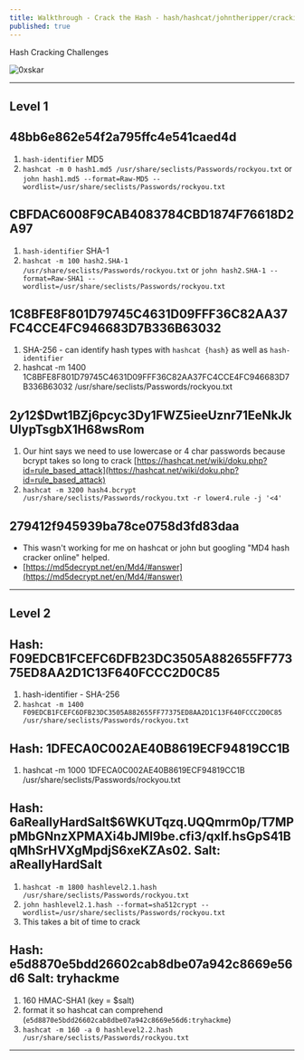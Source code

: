 ```yaml
---
title: Walkthrough - Crack the Hash - hash/hashcat/johntheripper/cracking
published: true
---
```


Hash Cracking Challenges

![0xskar](/assets/crackthehash01.jpg)

* * *

## Level 1

##   48bb6e862e54f2a795ffc4e541caed4d

1. ``hash-identifier`` MD5
2. ``hashcat -m 0 hash1.md5 /usr/share/seclists/Passwords/rockyou.txt`` or ``john hash1.md5 --format=Raw-MD5 --wordlist=/usr/share/seclists/Passwords/rockyou.txt``

##   CBFDAC6008F9CAB4083784CBD1874F76618D2A97 

1. ``hash-identifier`` SHA-1
2. ``hashcat -m 100 hash2.SHA-1 /usr/share/seclists/Passwords/rockyou.txt`` or ``john hash2.SHA-1 --format=Raw-SHA1 --wordlist=/usr/share/seclists/Passwords/rockyou.txt``

##   1C8BFE8F801D79745C4631D09FFF36C82AA37FC4CCE4FC946683D7B336B63032

1. SHA-256 - can identify hash types with ``hashcat {hash}`` as well as ``hash-identifier``
2. hashcat -m 1400 1C8BFE8F801D79745C4631D09FFF36C82AA37FC4CCE4FC946683D7B336B63032 /usr/share/seclists/Passwords/rockyou.txt

##   $2y$12$Dwt1BZj6pcyc3Dy1FWZ5ieeUznr71EeNkJkUlypTsgbX1H68wsRom

1. Our hint says we need to use lowercase or 4 char passwords because bcrypt takes so long to crack [https://hashcat.net/wiki/doku.php?id=rule_based_attack](https://hashcat.net/wiki/doku.php?id=rule_based_attack)
2. ``hashcat -m 3200 hash4.bcrypt /usr/share/seclists/Passwords/rockyou.txt -r lower4.rule -j '<4'``

##   279412f945939ba78ce0758d3fd83daa

- This wasn't working for me on hashcat or john but googling "MD4 hash cracker online" helped.
- [https://md5decrypt.net/en/Md4/#answer](https://md5decrypt.net/en/Md4/#answer)

* * * 

## Level 2

##   Hash: F09EDCB1FCEFC6DFB23DC3505A882655FF77375ED8AA2D1C13F640FCCC2D0C85

1. hash-identifier - SHA-256
2. ``hashcat -m 1400 F09EDCB1FCEFC6DFB23DC3505A882655FF77375ED8AA2D1C13F640FCCC2D0C85 /usr/share/seclists/Passwords/rockyou.txt``

##   Hash: 1DFECA0C002AE40B8619ECF94819CC1B

1. hashcat -m 1000 1DFECA0C002AE40B8619ECF94819CC1B /usr/share/seclists/Passwords/rockyou.txt 

##   Hash: $6$aReallyHardSalt$6WKUTqzq.UQQmrm0p/T7MPpMbGNnzXPMAXi4bJMl9be.cfi3/qxIf.hsGpS41BqMhSrHVXgMpdjS6xeKZAs02. Salt: aReallyHardSalt

1. ``hashcat -m 1800 hashlevel2.1.hash /usr/share/seclists/Passwords/rockyou.txt``
2. ``john hashlevel2.1.hash --format=sha512crypt --wordlist=/usr/share/seclists/Passwords/rockyou.txt`` 
3. This takes a bit of time to crack

##   Hash: e5d8870e5bdd26602cab8dbe07a942c8669e56d6 Salt: tryhackme

1. 160   HMAC-SHA1 (key = $salt) 
2. format it so hashcat can comprehend (``e5d8870e5bdd26602cab8dbe07a942c8669e56d6:tryhackme``)
3. ``hashcat -m 160 -a 0 hashlevel2.2.hash /usr/share/seclists/Passwords/rockyou.txt``

* * * 

